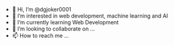- 👋 Hi, I’m @dgjoker0001
- 👀 I’m interested in web development, machine learning and AI
- 🌱 I’m currently learning Web Development
- 💞️ I’m looking to collaborate on ...
- 📫 How to reach me ...

<!---
dgjoker0001/dgjoker0001 is a ✨ special ✨ repository because its `README.md` (this file) appears on your GitHub profile.
You can click the Preview link to take a look at your changes.
--->
